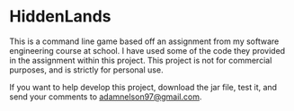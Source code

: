 # HiddenLands
This is a command line game based off an assignment from my software engineering course at school.
I have used some of the code they provided in the assignment within this project.
This project is not for commercial purposes, and is strictly for personal use.

If you want to help develop this project, download the jar file, test it, and send your comments
to adamnelson97@gmail.com.
